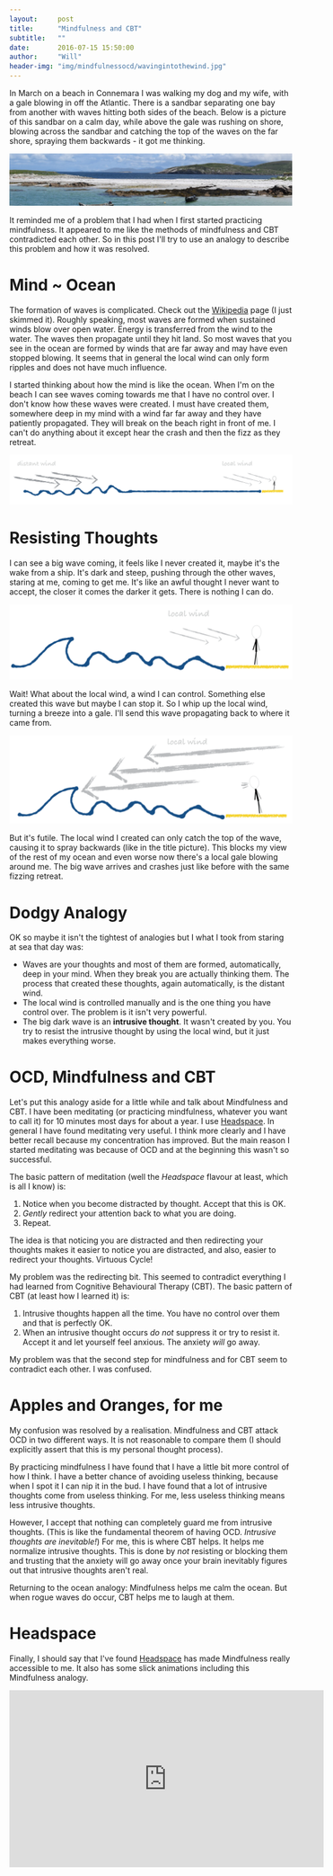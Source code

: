 ```yaml
---
layout:     post
title:      "Mindfulness and CBT"
subtitle:   ""
date:       2016-07-15 15:50:00
author:     "Will"
header-img: "img/mindfulnessocd/wavingintothewind.jpg"
---
```

In March on a beach in Connemara I was walking my dog and my wife, with a gale blowing in off the Atlantic. There is a sandbar separating one bay from another with waves hitting both sides of the beach. Below is a picture of this sandbar on a calm day, while above the gale was rushing on shore, blowing across the sandbar and catching the top of the waves on the far shore, spraying them backwards - it got me thinking.

<div align="center" >
	<img src="/img/mindfulnessocd/sandbar.jpg" alt="The sandbar!"  />
</div>


It reminded me of a problem that I had when I first started practicing mindfulness. It appeared to me like the methods of mindfulness and CBT contradicted each other. So in this post I'll try to use an analogy to describe this problem and how it was resolved.


# Mind ~ Ocean
The formation of waves is complicated. Check out the [Wikipedia](https://en.wikipedia.org/wiki/Wind_wave) page (I just skimmed it). Roughly speaking, most waves are formed when sustained winds blow over open water. Energy is transferred from the wind to the water. The waves then propagate until they hit land. So most waves that you see in the ocean are formed by winds that are far away and may have even stopped blowing. It seems that in general the local wind can only form ripples and does not have much influence.

I started thinking about how the mind is like the ocean. When I'm on the beach I can see waves coming towards me that I have no control over. I don't know how these waves were created. I must have created them, somewhere deep in my mind with a wind far far away and they have patiently propagated. They will break on the beach right in front of me. I can't do anything about it except hear the crash and then the fizz as they retreat.

<div align="center" >
	<img src="/img/mindfulnessocd/distant_local_wind.png" alt="distant local"  />
</div>

# Resisting Thoughts
I can see a big wave coming, it feels like I never created it, maybe it's the wake from a ship. It's dark and steep, pushing through the other waves, staring at me, coming to get me. It's like an awful thought I never want to accept, the closer it comes the darker it gets. There is nothing I can do.

<div align="center" >
	<img src="/img/mindfulnessocd/rogue_wave.png" alt="rogue wave"  />
</div>

Wait! What about the local wind, a wind I can control. Something else created this wave but maybe I can stop it. So I whip up the local wind, turning a breeze into a gale. I'll send this wave propagating back to where it came from.

<div align="center" >
	<img src="/img/mindfulnessocd/gale.png" alt="gale"  />
</div>

But it's futile. The local wind I created can only catch the top of the wave, causing it to spray backwards (like in the title picture). This blocks my view of the rest of my ocean and even worse now there's a local gale blowing around me. The big wave arrives and crashes just like before with the same fizzing retreat.


# Dodgy Analogy
OK so maybe it isn't the tightest of analogies but I what I took from staring at sea that day was:

* Waves are your thoughts and most of them are formed, automatically, deep in your mind. When they break you are actually thinking them. The process that created these thoughts, again automatically, is the distant wind.
* The local wind is controlled manually and is the one thing you have control over. The problem is it isn't very powerful.
* The big dark wave is an **intrusive thought**. It wasn't created by you. You try to resist the intrusive thought by using the local wind, but it just makes everything worse.


# OCD, Mindfulness and CBT
Let's put this analogy aside for a little while and talk about Mindfulness and CBT. I have been meditating (or practicing mindfulness, whatever you want to call it) for 10 minutes most days for about a year. I use [Headspace](www.headspace.com). In general I have found meditating very useful. I think more clearly and I have better recall because my concentration has   improved. But the main reason I started meditating was because of OCD and at the beginning this wasn't so successful.

The basic pattern of meditation (well the _Headspace_ flavour at least, which is all I know) is:

1. Notice when you become distracted by thought. Accept that this is OK.
2. _Gently_ redirect your attention back to what you are doing.
3. Repeat.

The idea is that noticing you are distracted and then redirecting your thoughts makes it easier to notice you are distracted, and also, easier to redirect your thoughts. Virtuous Cycle! 

My problem was the redirecting bit. This seemed to contradict everything I had learned from Cognitive Behavioural Therapy (CBT). The basic pattern of CBT (at least how I learned it) is:

1. Intrusive thoughts happen all the time. You have no control over them and that is perfectly OK.
2. When an intrusive thought occurs _do not_ suppress it or try to resist it. Accept it and let yourself feel anxious. The anxiety _will_ go away.

My problem was that the second step for mindfulness and for CBT seem to contradict each other. I was confused.


# Apples and Oranges, for me

My confusion was resolved by a realisation. Mindfulness and CBT attack OCD in two different ways. It is not reasonable to compare them (I should explicitly assert that this is my personal thought process).

By practicing mindfulness I have found that I have a little bit more control of how I think. I have a better chance of avoiding useless thinking, because when I spot it I can nip it in the bud. I have found that a lot of intrusive thoughts come from useless thinking. For me, less useless thinking means less intrusive thoughts.

However, I accept that nothing can completely guard me from intrusive thoughts. (This is like the fundamental theorem of having OCD. *Intrusive thoughts are inevitable!*) For me, this is where CBT helps. It helps me normalize intrusive thoughts. This is done by *not* resisting or blocking them and trusting that the anxiety will go away once your brain inevitably figures out that intrusive thoughts aren't real.

Returning to the ocean analogy: Mindfulness helps me calm the ocean. But when rogue waves do occur, CBT helps me to laugh at them.


# Headspace

Finally, I should say that I've found [Headspace](www.headspace.com) has made Mindfulness really accessible to me. It also has some slick animations including this Mindfulness analogy.

<iframe width="560" height="315" src="https://www.youtube.com/embed/7xAeJKgupPI" frameborder="0" allowfullscreen></iframe>
